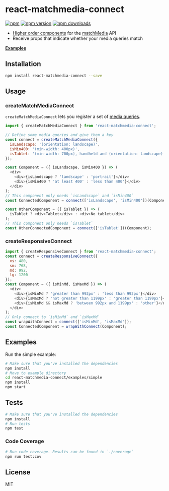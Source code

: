 react-matchmedia-connect
=========================

[![npm](https://img.shields.io/badge/npm-react--matchmedia--connect-brightgreen.svg?style=flat-square)]()
[![npm version](https://img.shields.io/npm/v/react-matchmedia-connect.svg?style=flat-square)](https://www.npmjs.com/package/react-matchmedia-connect)
[![npm downloads](https://img.shields.io/npm/dm/react-matchmedia-connect.svg?style=flat-square)](https://www.npmjs.com/package/react-matchmedia-connect)

* [Higher order components](https://medium.com/@dan_abramov/mixins-are-dead-long-live-higher-order-components-94a0d2f9e750#.9apqrmudz) for the [matchMedia](https://developer.mozilla.org/de/docs/Web/API/Window/matchMedia) API
* Receive props that indicate whether your media queries match

**[Examples](http://malte-wessel.github.io/react-matchmedia-connect/)**

## Installation
```bash
npm install react-matchmedia-connect --save
```

## Usage
### createMatchMediaConnect

`createMatchMediaConnect` lets you register a set of [media queries](https://developer.mozilla.org/en-US/docs/Web/CSS/Media_Queries/Using_media_queries).

```javascript
import { createMatchMediaConnect } from 'react-matchmedia-connect';

// Define some media queries and give them a key
const connect = createMatchMediaConnect({
  isLandscape: '(orientation: landscape)',
  isMin400: '(min-width: 400px)',
  isTablet: '(min-width: 700px), handheld and (orientation: landscape)'
});

const Component = ({ isLandscape, isMin400 }) => (
  <div>
    <div>{isLandscape ? 'landscape' : 'portrait'}</div>
    <div>{isMin400 ? 'at least 400' : 'less than 400'}</div>
  </div>
);
// This component only needs `isLandscape` and `isMin400`
const ConnectedComponent = connect(['isLandscape', 'isMin400'])(Component);

const OtherComponent = ({ isTablet }) => (
  isTablet ? <div>Tablet</div> : <div>No tablet</div>
);
// This component only needs `isTablet`
const OtherConnectedComponent = connect(['isTablet'])(Component);

```

### createResponsiveConnect
```javascript
import { createResponsiveConnect } from 'react-matchmedia-connect';
const connect = createResponsiveConnect({
  xs: 480,
  sm: 768,
  md: 992,
  lg: 1200
});
const Component = ({ isMinMd, isMaxMd }) => (
  <div>
    <div>{isMinMd ? 'greater than 992px' : 'less than 992px'}</div>
    <div>{isMaxMd ? 'not greater than 1199px' : 'greater than 1199px'}</div>
    <div>{isMinMd && isMaxMd ? 'between 992px and 1199px' : 'other'}</div>
  </div>
);
// Only connect to `isMinMd` and `isMaxMd`
const wrapWithConnect = connect(['isMinMd', 'isMaxMd']);
const ConnectedComponent = wrapWithConnect(Component);
```

## Examples

Run the simple example:
```bash
# Make sure that you've installed the dependencies
npm install
# Move to example directory
cd react-matchmedia-connect/examples/simple
npm install
npm start
```

## Tests
```bash
# Make sure that you've installed the dependencies
npm install
# Run tests
npm test
```

### Code Coverage
```bash
# Run code coverage. Results can be found in `./coverage`
npm run test:cov
```

## License

MIT
